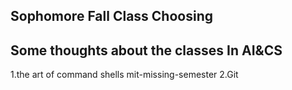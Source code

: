 ## Sophomore Fall Class Choosing
## Some thoughts about the classes In AI&CS
1.the art of command shells
mit-missing-semester
2.Git
